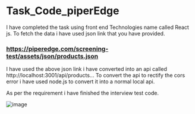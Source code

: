 # Task_Code_piperEdge

I have completed the task using front end Technologies name called React js. To fetch the data i have used json link that you have provided.


### https://piperedge.com/screening-test/assets/json/products.json

I have used the above json link i have converted into an api called http://localhost:3001/api/products...
To convert the api to rectify the cors error i have used node.js to convert it into a normal local api.

As per the requirement i have finished the interview test code.

![image](https://github.com/NarmadhaMurugan611/Task_Code_piperEdge/assets/136466705/f8ed67db-42f2-43b7-b707-ca15fc6d3abd)


